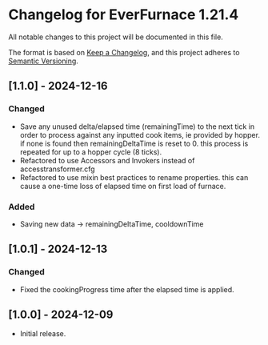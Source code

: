 # Changelog for EverFurnace 1.21.4

All notable changes to this project will be documented in this file.

The format is based on [Keep a Changelog](https://keepachangelog.com/en/1.0.0/),
and this project adheres to [Semantic Versioning](https://semver.org/spec/v2.0.0.html).

## [1.1.0] - 2024-12-16

### Changed

- Save any unused delta/elapsed time (remainingTime) to the next tick
    in order to process against any inputted cook items, ie provided by hopper.
    if none is found then remainingDeltaTime is reset to 0. this process is repeated
    for up to a hopper cycle (8 ticks).
- Refactored to use Accessors and Invokers instead of accesstransformer.cfg
- Refactored to use mixin best practices to rename properties. this can cause a 
    one-time loss of elapsed time on first load of furnace.

### Added

- Saving new data -> remainingDeltaTime, cooldownTime

## [1.0.1] - 2024-12-13

### Changed

- Fixed the cookingProgress time after the elapsed time is applied.

## [1.0.0] - 2024-12-09
- Initial release.